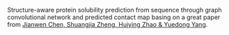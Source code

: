 Structure-aware protein solubility prediction from sequence through graph convolutional network and predicted contact map basing on a great paper from [Jianwen Chen, Shuangjia Zheng, Huiying Zhao & Yuedong Yang](https://jcheminf.biomedcentral.com/articles/10.1186/s13321-021-00488-1).
